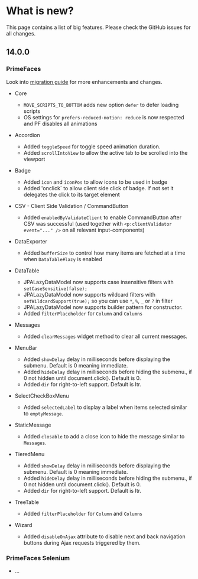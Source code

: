 # What is new?

This page contains a list of big features. Please check the GitHub issues for all changes.

## 14.0.0

### PrimeFaces

Look into [migration guide](https://primefaces.github.io/primefaces/14_0_0/#/../migrationguide/14_0_0) for more enhancements and changes.

* Core
    * `MOVE_SCRIPTS_TO_BOTTOM` adds new option `defer` to defer loading scripts
    * OS settings for `prefers-reduced-motion: reduce` is now respected and PF disables all animations

* Accordion
    * Added `toggleSpeed` for toggle speed animation duration.
    * Added `scrollIntoView` to allow the active tab to be scrolled into the viewport
    
* Badge
    * Added `icon` and `iconPos` to allow icons to be used in badge
    * Added 'onclick` to allow client side click of badge. If not set it delegates the click to its target element

* CSV - Client Side Validation / CommandButton
    * Added `enabledByValidateClient` to enable CommandButton after CSV was successful (used together with `<p:clientValidator event="..." />` on all relevant input-components)

* DataExporter
    * Added `bufferSize` to control how many items are fetched at a time when `DataTable#lazy` is enabled

* DataTable
    * JPALazyDataModel now supports case insensitive filters with `setCaseSensitive(false);`
    * JPALazyDataModel now supports wildcard filters with `setWildcardSupport(true);` so you can use `*`, `%`, `_` or `?` in filter
    * JPALazyDataModel now supports builder pattern for constructor.
    * Added `filterPlaceholder` for `Column` and `Columns`

* Messages
    * Added `clearMessages` widget method to clear all current messages.
    
* MenuBar
    * Added `showDelay` delay in milliseconds before displaying the submenu. Default is 0 meaning immediate.
    * Added `hideDelay` delay in milliseconds before hiding the submenu., if 0 not hidden until document.click(). Default is 0.
    * Added `dir` for right-to-left support. Default is ltr.
    
* SelectCheckBoxMenu
    * Added `selectedLabel` to display a label when items selected similar to `emptyMessage`.
    
* StaticMessage
    * Added `closable` to add a close icon to hide the message similar to `Messages`.

* TieredMenu
    * Added `showDelay` delay in milliseconds before displaying the submenu. Default is 0 meaning immediate.
    * Added `hideDelay` delay in milliseconds before hiding the submenu., if 0 not hidden until document.click(). Default is 0.
    * Added `dir` for right-to-left support. Default is ltr.
    
* TreeTable
    * Added `filterPlaceholder` for `Column` and `Columns`
    
* Wizard
    * Added `disableOnAjax` attribute to disable next and back navigation buttons during Ajax requests triggered by them.
  
### PrimeFaces Selenium 

* ...
